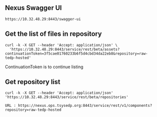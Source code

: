 ## Nexus Swagger UI

    https://10.32.48.29:8443/swagger-ui
    
## Get the list of files in repository

    curl -k -X GET --header 'Accept: application/json' \
      'https://10.32.48.29:8443/service/rest/beta/assets?continuationToken=3f5cae01760233b6f5d4cbd34da22eb8&repository=raw-tedp-hosted'

   ContinuationToken is to continue listing
   
## Get repository list

    curl -k -X GET --header 'Accept: application/json' 'https://10.32.48.29:8443/service/rest/beta/repositories'
    
    URL : https://nexus.ops.tsysedp.org:8443/service/rest/v1/components?repository=raw-tedp-hosted
